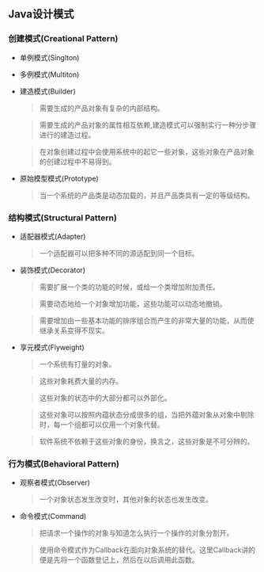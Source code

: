 ## Java设计模式

### 创建模式(Creational Pattern)
- 单例模式(Singlton)
- 多例模式(Multiton)
- 建造模式(Builder)
	> 需要生成的产品对象有复杂的内部结构。

	> 需要生成的产品对象的属性相互依赖,建造模式可以强制实行一种分步骤进行的建造过程。

	> 在对象创建过程中会使用系统中的起它一些对象，这些对象在产品对象的创建过程中不易得到。

- 原始模型模式(Prototype)

	> 当一个系统的产品类是动态加载的，并且产品类具有一定的等级结构。

### 结构模式(Structural Pattern)
- 适配器模式(Adapter)
	> 一个适配器可以把多种不同的源适配到同一个目标。

- 装饰模式(Decorator)
	> 需要扩展一个类的功能的时候，或给一个类增加附加责任。

	> 需要动态地给一个对象增加功能，这些功能可以动态地撤销。

	> 需要增加由一些基本功能的排序组合而产生的非常大量的功能，从而使继承关系变得不现实。

- 享元模式(Flyweight)
	> 一个系统有打量的对象。

	> 这些对象耗费大量的内存。

	> 这些对象的状态中的大部分都可以外部化。

	> 这些对象可以按照内蕴状态分成很多的组，当把外蕴对象从对象中剔除时，每一个组都可以仅用一个对象代替。

	> 软件系统不依赖于这些对象的身份，换言之，这些对象是不可分辨的。

### 行为模式(Behavioral Pattern)
- 观察者模式(Observer)
	> 一个对象状态发生改变时，其他对象的状态也发生改变。

- 命令模式(Command)
	> 把请求一个操作的对象与知道怎么执行一个操作的对象分割开。

	> 使用命令模式作为Callback在面向对象系统的替代。这里Callback讲的便是先将一个函数登记上，然后在以后调用此函数。
